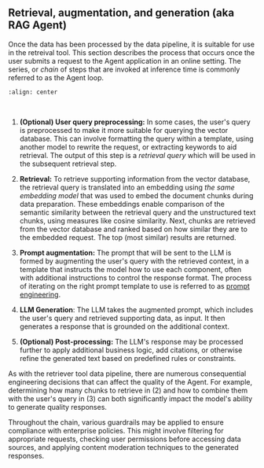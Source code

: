 ## Retrieval, augmentation, and generation (aka RAG Agent)

Once the data has been processed by the data pipeline, it is suitable for use in the retreival tool. This section describes the process that occurs once the user submits a request to the Agent application in an online setting. The series, or *chain* of steps that are invoked at inference time is commonly referred to as the Agent loop.

```{image} ../images/2-fundamentals-unstructured/3_img.png
:align: center
```
<br/>

1. **(Optional) User query preprocessing:** In some cases, the user's query is preprocessed to make it more suitable for querying the vector database. This can involve formatting the query within a template, using another model to rewrite the request, or extracting keywords to aid retrieval. The output of this step is a *retrieval query* which will be used in the subsequent retrieval step.

2. **Retrieval:** To retrieve supporting information from the vector database, the retrieval query is translated into an embedding using *the same embedding model* that was used to embed the document chunks during data preparation. These embeddings enable comparison of the semantic similarity between the retrieval query and the unstructured text chunks, using measures like cosine similarity. Next, chunks are retrieved from the vector database and ranked based on how similar they are to the embedded request. The top (most similar) results are returned.

3. **Prompt augmentation:** The prompt that will be sent to the LLM is formed by augmenting the user's query with the retrieved context, in a template that instructs the model how to use each component, often with additional instructions to control the response format. The process of iterating on the right prompt template to use is referred to as [prompt engineering](https://en.wikipedia.org/wiki/Prompt_engineering).

4. **LLM Generation**: The LLM takes the augmented prompt, which includes the user's query and retrieved supporting data, as input. It then generates a response that is grounded on the additional context.

5. **(Optional) Post-processing:** The LLM's response may be processed further to apply additional business logic, add citations, or otherwise refine the generated text based on predefined rules or constraints.

As with the retriever tool data pipeline, there are numerous consequential engineering decisions that can affect the quality of the Agent. For example, determining how many chunks to retrieve in (2) and how to combine them with the user's query in (3) can both significantly impact the model's ability to generate quality responses.

Throughout the chain, various guardrails may be applied to ensure compliance with enterprise policies. This might involve filtering for appropriate requests, checking user permissions before accessing data sources, and applying content moderation techniques to the generated responses.

